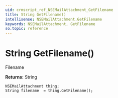 ```yaml
---
uid: crmscript_ref_NSEMailAttachment_GetFilename
title: String GetFilename()
intellisense: NSEMailAttachment.GetFilename
keywords: NSEMailAttachment, GetFilename
so.topic: reference
---
```


# String GetFilename()

Filename

**Returns:** String

```crmscript
NSEMailAttachment thing;
String filename  = thing.GetFilename();
```

